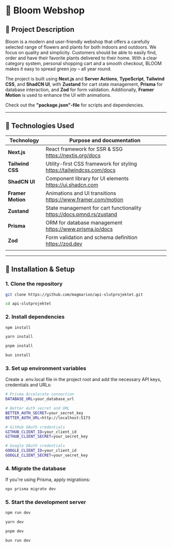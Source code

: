 # 🛒 Bloom Webshop

## 📌 Project Description

Bloom is a modern and user-friendly webshop that offers a carefully selected range of flowers and plants for both indoors and outdoors. We focus on quality and simplicity. Customers should be able to easily find, order and have their favorite plants delivered to their home. With a clear category system, personal shopping cart and a smooth checkout, BLOOM makes it easy to spread green joy – all year round.

The project is built using **Next.js** and **Server Actions**, **TypeScript**, **Tailwind CSS**, and **ShadCN UI**, with **Zustand** for cart state management, **Prisma** for database interaction, and **Zod** for form validation. Additionally, **Framer Motion** is used to enhance the UI with animations.

Check out the **"package.json"-file** for scripts and dependencies.

---

## 🚀 Technologies Used

| Technology        | Purpose and documentation                                            |
| ----------------- | -------------------------------------------------------------------- |
| **Next.js**       | React framework for SSR & SSG https://nextjs.org/docs                |
| **Tailwind CSS**  | Utility-first CSS framework for styling https://tailwindcss.com/docs |
| **ShadCN UI**     | Component library for UI elements https://ui.shadcn.com              |
| **Framer Motion** | Animations and UI transitions https://www.framer.com/motion          |
| **Zustand**       | State management for cart functionality https://docs.pmnd.rs/zustand |
| **Prisma**        | ORM for database management https://www.prisma.io/docs               |
| **Zod**           | Form validation and schema definition https://zod.dev                |
|  |

---

## 🔧 Installation & Setup

### **1. Clone the repository**

```sh
git clone https://github.com/magmarion/api-slutprojektet.git

cd api-slutprojektet
```

### **2. Install dependencies**

```bash
npm install
```

```bash
yarn install
```

```bash
pnpm install
```

```bash
bun install
```

### **3. Set up environment variables**

Create a .env.local file in the project root and add the necessary API keys, credentials and URLs:

```sh
# Prisma Accelerate connection
DATABASE_URL=your_database_url

# Better Auth secret and URL
BETTER_AUTH_SECRET=your_secret_key
BETTER_AUTH_URL=http://localhost:5173

# GitHub OAuth credentials
GITHUB_CLIENT_ID=your_client_id
GITHUB_CLIENT_SECRET=your_secret_key

# Google OAuth credentials
GOOGLE_CLIENT_ID=your_client_id
GOOGLE_CLIENT_SECRET=your_secret_key
```

### **4. Migrate the database**

If you're using Prisma, apply migrations:

```sh
npx prisma migrate dev
```

### **5. Start the development server**

```sh
npm run dev
```

```sh
yarn dev
```

```sh
pnpm dev
```

```sh
bun run dev
```
